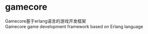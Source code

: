 # gamecore
Gamecore基于erlang语言的游戏开发框架    
Gamecore game development framework based on Erlang language   
